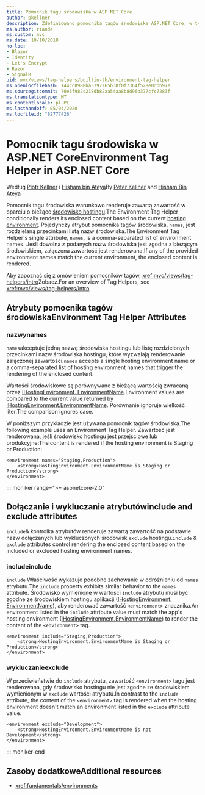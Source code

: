 ```yaml
---
title: Pomocnik tagu środowiska w ASP.NET Core
author: pkellner
description: Zdefiniowano pomocnika tagów środowiska ASP.NET Core, w tym wszystkie właściwości
ms.author: riande
ms.custom: mvc
ms.date: 10/10/2018
no-loc:
- Blazor
- Identity
- Let's Encrypt
- Razor
- SignalR
uid: mvc/views/tag-helpers/builtin-th/environment-tag-helper
ms.openlocfilehash: 144cc8988ba5797265b38f0f7364f528e0dbb97e
ms.sourcegitcommit: 70e5f982c218db82aa54aa8b8d96b377cfc7283f
ms.translationtype: MT
ms.contentlocale: pl-PL
ms.lasthandoff: 05/04/2020
ms.locfileid: "82777426"
---
```

# <a name="environment-tag-helper-in-aspnet-core"></a><span data-ttu-id="32ff2-103">Pomocnik tagu środowiska w ASP.NET Core</span><span class="sxs-lookup"><span data-stu-id="32ff2-103">Environment Tag Helper in ASP.NET Core</span></span>

<span data-ttu-id="32ff2-104">Według [Piotr Kellner](https://peterkellner.net) i [Hisham bin Ateya](https://twitter.com/hishambinateya)</span><span class="sxs-lookup"><span data-stu-id="32ff2-104">By [Peter Kellner](https://peterkellner.net) and [Hisham Bin Ateya](https://twitter.com/hishambinateya)</span></span>

<span data-ttu-id="32ff2-105">Pomocnik tagu środowiska warunkowo renderuje zawartą zawartość w oparciu o bieżące [środowisko hostingu](xref:fundamentals/environments).</span><span class="sxs-lookup"><span data-stu-id="32ff2-105">The Environment Tag Helper conditionally renders its enclosed content based on the current [hosting environment](xref:fundamentals/environments).</span></span> <span data-ttu-id="32ff2-106">Pojedynczy atrybut pomocnika tagów środowiska, `names`, jest rozdzielaną przecinkami listą nazw środowiska.</span><span class="sxs-lookup"><span data-stu-id="32ff2-106">The Environment Tag Helper's single attribute, `names`, is a comma-separated list of environment names.</span></span> <span data-ttu-id="32ff2-107">Jeśli dowolna z podanych nazw środowiska jest zgodna z bieżącym środowiskiem, załączona zawartość jest renderowana.</span><span class="sxs-lookup"><span data-stu-id="32ff2-107">If any of the provided environment names match the current environment, the enclosed content is rendered.</span></span>

<span data-ttu-id="32ff2-108">Aby zapoznać się z omówieniem pomocników tagów, <xref:mvc/views/tag-helpers/intro>Zobacz.</span><span class="sxs-lookup"><span data-stu-id="32ff2-108">For an overview of Tag Helpers, see <xref:mvc/views/tag-helpers/intro>.</span></span>

## <a name="environment-tag-helper-attributes"></a><span data-ttu-id="32ff2-109">Atrybuty pomocnika tagów środowiska</span><span class="sxs-lookup"><span data-stu-id="32ff2-109">Environment Tag Helper Attributes</span></span>

### <a name="names"></a><span data-ttu-id="32ff2-110">nazwy</span><span class="sxs-lookup"><span data-stu-id="32ff2-110">names</span></span>

<span data-ttu-id="32ff2-111">`names`akceptuje jedną nazwę środowiska hostingu lub listę rozdzielonych przecinkami nazw środowiska hostingu, które wyzwalają renderowanie załączonej zawartości.</span><span class="sxs-lookup"><span data-stu-id="32ff2-111">`names` accepts a single hosting environment name or a comma-separated list of hosting environment names that trigger the rendering of the enclosed content.</span></span>

<span data-ttu-id="32ff2-112">Wartości środowiskowe są porównywane z bieżącą wartością zwracaną przez [IHostingEnvironment. EnvironmentName](xref:Microsoft.AspNetCore.Hosting.IHostingEnvironment.EnvironmentName*).</span><span class="sxs-lookup"><span data-stu-id="32ff2-112">Environment values are compared to the current value returned by [IHostingEnvironment.EnvironmentName](xref:Microsoft.AspNetCore.Hosting.IHostingEnvironment.EnvironmentName*).</span></span> <span data-ttu-id="32ff2-113">Porównanie ignoruje wielkość liter.</span><span class="sxs-lookup"><span data-stu-id="32ff2-113">The comparison ignores case.</span></span>

<span data-ttu-id="32ff2-114">W poniższym przykładzie jest używana pomocnik tagów środowiska.</span><span class="sxs-lookup"><span data-stu-id="32ff2-114">The following example uses an Environment Tag Helper.</span></span> <span data-ttu-id="32ff2-115">Zawartość jest renderowana, jeśli środowisko hostingu jest przejściowe lub produkcyjne:</span><span class="sxs-lookup"><span data-stu-id="32ff2-115">The content is rendered if the hosting environment is Staging or Production:</span></span>

```cshtml
<environment names="Staging,Production">
    <strong>HostingEnvironment.EnvironmentName is Staging or Production</strong>
</environment>
```

::: moniker range=">= aspnetcore-2.0"

## <a name="include-and-exclude-attributes"></a><span data-ttu-id="32ff2-116">Dołączanie i wykluczanie atrybutów</span><span class="sxs-lookup"><span data-stu-id="32ff2-116">include and exclude attributes</span></span>

<span data-ttu-id="32ff2-117">`include`& kontrolka atrybutów renderuje zawartą zawartość na podstawie nazw dołączanych lub wykluczonych środowisk `exclude` hostingu.</span><span class="sxs-lookup"><span data-stu-id="32ff2-117">`include` & `exclude` attributes control rendering the enclosed content based on the included or excluded hosting environment names.</span></span>

### <a name="include"></a><span data-ttu-id="32ff2-118">include</span><span class="sxs-lookup"><span data-stu-id="32ff2-118">include</span></span>

<span data-ttu-id="32ff2-119">`include` Właściwość wykazuje podobne zachowanie w odróżnieniu od `names` atrybutu.</span><span class="sxs-lookup"><span data-stu-id="32ff2-119">The `include` property exhibits similar behavior to the `names` attribute.</span></span> <span data-ttu-id="32ff2-120">Środowisko wymienione w wartości `include` atrybutu musi być zgodne ze środowiskiem hostingu aplikacji ([IHostingEnvironment. EnvironmentName](xref:Microsoft.AspNetCore.Hosting.IHostingEnvironment.EnvironmentName*)), aby renderować zawartość `<environment>` znacznika.</span><span class="sxs-lookup"><span data-stu-id="32ff2-120">An environment listed in the `include` attribute value must match the app's hosting environment ([IHostingEnvironment.EnvironmentName](xref:Microsoft.AspNetCore.Hosting.IHostingEnvironment.EnvironmentName*)) to render the content of the `<environment>` tag.</span></span>

```cshtml
<environment include="Staging,Production">
    <strong>HostingEnvironment.EnvironmentName is Staging or Production</strong>
</environment>
```

### <a name="exclude"></a><span data-ttu-id="32ff2-121">wykluczanie</span><span class="sxs-lookup"><span data-stu-id="32ff2-121">exclude</span></span>

<span data-ttu-id="32ff2-122">W przeciwieństwie do `include` atrybutu, zawartość `<environment>` tagu jest renderowana, gdy środowisko hostingu nie jest zgodne ze środowiskiem wymienionym w `exclude` wartości atrybutu.</span><span class="sxs-lookup"><span data-stu-id="32ff2-122">In contrast to the `include` attribute, the content of the `<environment>` tag is rendered when the hosting environment doesn't match an environment listed in the `exclude` attribute value.</span></span>

```cshtml
<environment exclude="Development">
    <strong>HostingEnvironment.EnvironmentName is not Development</strong>
</environment>
```

::: moniker-end

## <a name="additional-resources"></a><span data-ttu-id="32ff2-123">Zasoby dodatkowe</span><span class="sxs-lookup"><span data-stu-id="32ff2-123">Additional resources</span></span>

* <xref:fundamentals/environments>
